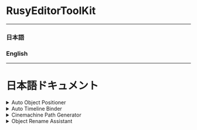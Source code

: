 # RusyEditorToolKit
---------------------
### 日本語
### English
---------------------

# 日本語ドキュメント

<details>
<summary> Auto Object Positioner </summary>
オブジェクトをスプラインに沿って自動的に並べるツールです。
</details>

<details>
<summary> Auto Timeline Binder </summary>
タイムラインのバインドを自動割り当てするツールです。
</details>

<details>
<summary> Cinemachine Path Generator </summary>
Cinemachineのパスを自動的に生成するツールです。
</details>

<details>
<summary> Object Rename Assistant </summary>
オブジェクトをリネームするツールです。
</details>
